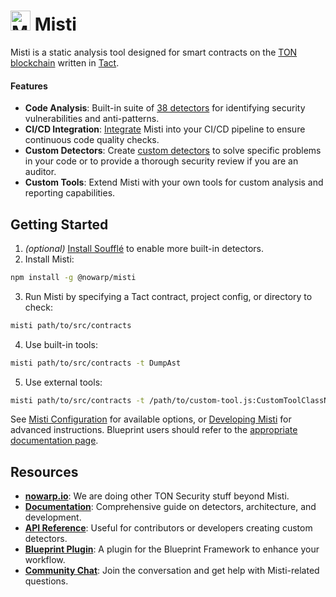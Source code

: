 # <img src="img/misti.svg" alt="Misti Logo" width="32"/> Misti
Misti is a static analysis tool designed for smart contracts on the [TON blockchain](https://ton.org/) written in [Tact](https://tact-lang.org/).

#### Features
- **Code Analysis**: Built-in suite of [38 detectors](https://nowarp.io/tools/misti/docs/next/detectors) for identifying security vulnerabilities and anti-patterns.
- **CI/CD Integration**:
  [Integrate](https://nowarp.io/tools/misti/docs/tutorial/ci-cd) Misti into your CI/CD pipeline to ensure continuous code quality checks.
- **Custom Detectors**: Create [custom detectors](https://nowarp.io/tools/misti/docs/hacking/custom-detector) to solve specific problems in your code or to provide a thorough security review if you are an auditor.
- **Custom Tools**: Extend Misti with your own tools for custom analysis and reporting capabilities.

## Getting Started
1. *(optional)* [Install Soufflé](https://souffle-lang.github.io/install) to enable more built-in detectors.
2. Install Misti:
```bash
npm install -g @nowarp/misti
```

3. Run Misti by specifying a Tact contract, project config, or directory to check:
```bash
misti path/to/src/contracts
```

4. Use built-in tools:
```bash
misti path/to/src/contracts -t DumpAst
```

5. Use external tools:
```bash
misti path/to/src/contracts -t /path/to/custom-tool.js:CustomToolClassName
```

See [Misti Configuration](https://nowarp.io/tools/misti/docs/tutorial/getting-started/) for available options, or [Developing Misti](https://nowarp.io/tools/misti/docs/next/hacking/developing-misti) for advanced instructions. Blueprint users should refer to the [appropriate documentation page](https://nowarp.io/tools/misti/docs/tutorial/blueprint).

## Resources
- **[nowarp.io](https://nowarp.io)**: We are doing other TON Security stuff beyond Misti.
- **[Documentation](https://nowarp.io/tools/misti/docs)**: Comprehensive guide on detectors, architecture, and development.
- **[API Reference](https://nowarp.io/api/misti/)**: Useful for contributors or developers creating custom detectors.
- **[Blueprint Plugin](https://github.com/nowarp/blueprint-misti)**: A plugin for the Blueprint Framework to enhance your workflow.
- **[Community Chat](https://t.me/tonsec_chat)**: Join the conversation and get help with Misti-related questions.
